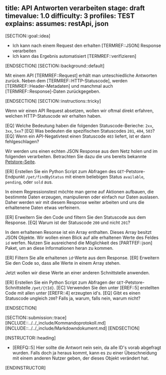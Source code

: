 title: API Antworten verarbeiten
stage: draft
timevalue: 1.0
difficulty: 3
profiles: TEST
explains:
assumes: restApi, json
---
[SECTION::goal::idea]

- Ich kann nach einem Request den erhalten [TERMREF::JSON] Response verarbeiten
- Ich kann das Ergebnis automatisiert [TERMREF::verifizieren]

[ENDSECTION]
[SECTION::background::default]

Mit einem API [TERMREF::Request] erhält man unteschiedliche Antworten zurück. Neben dem [TERMREF::HTTP-Statuscode],
werden [TERMREF::Header-Metadaten] und manchmal auch [TERMREF::Response]-Daten zurückgegeben.

[ENDSECTION]
[SECTION::instructions::tricky]

Wenn wir einen API Request absetzen, wollen wir oftmal direkt erfahren, welchen HTTP-Statuscode wir erhalten haben.

[EQ] Welche Bedeutung haben die folgenden Statuscode-Berieche: `2xx`, `3xx`, `5xx`?
[EQ] Was bedeuten die spezifischen Statuscodes `201`, `404`, `503`?
[EQ] Wenn ein API-Negativtest einen Statuscode `403` liefert, ist er dann fehlgeschlagen?

Wir werden uns einen echten JSON Response aus dem Netz holen und im folgenden verarbeiten. Betrachten Sie dazu die
uns bereits bekannte [Petstore-Seite](https://petstore.swagger.io).

[ER] Erstellen Sie ein Python Script zum Abfragen des `GET`-Petstore-Endpunkt `/pet/findByStatus` mit einem beliebigen Status
`available`, `pending`, oder `sold` aus.

In einem Regressionstest möchte man gerne auf Aktionen aufbauen, die bestimmte Daten erzeugen, manipulieren oder einfach nur
Daten auslasen. Daher werden wir mit diesem Response weiter arbeiten und uns die erhaltenene Daten etwas verfeinern.

[ER] Erweitern Sie den Code und filtern Sie den Statuscode aus dem Response.
[EQ] Warum ist der Statuscode `200` und nicht `201`?

In dem erhaltenen Resonse ist ein Array enthalten. Dieses Array besitzt JSON Objekte. Wir wollen einen Blick auf alle
erhaltenen Werte des Feldes `id` werfen. Nutzen Sie ausreichend die Möglichkeit des [PARTFEF::json] Paket, um an diese
Informationen heran zu kommen.

[ER] Filtern Sie alle erhaltenen `id`-Werte aus dem Response.
[ER] Erweitern Sie den Code so, dass alle Werte in einem Array stehen.

Jetzt wollen wir diese Werte an einer anderen Schnittstelle anwenden.

[ER] Erstellen Sie ein Python Script zum Abfragen der `GET`-Petstore-Schnittstelle `/pet/{tId}`.
[EC] Verwenden Sie den unter [EREF::5] erstellten Code mit allen unter [EREFR::4] erzeugten id's.
[EQ] Gibt es einen Statuscode ungleich `200`? Falls ja, warum, falls nein, warum nicht?

[ENDSECTION]

[SECTION::submission::trace]
[INCLUDE::../../_include/Kommandoprotokoll.md]
[INCLUDE::../../_include/Markdowndokument.md]
[ENDSECTION]

[INSTRUCTOR::heading]

- [EREFQ::5] Hier sollte die Antwort nein sein, da alle ID's vorab abgefragt wurden. Falls doch ja heraus kommt, kann es zu einer Übeschneidung mit einem anderen Nutzer geben, der dieses Objekt verändert hat.

[ENDINSTRUCTOR]
